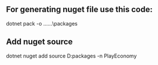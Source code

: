 ## For generating nuget file use this code:
dotnet pack -o ..\..\..\packages

## Add nuget source
dotnet nuget add source D:packages -n PlayEconomy